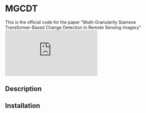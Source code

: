 # MGCDT

This is the official code for the paper "Multi-Granularity Siamese Transformer-Based Change Detection in Remote Sensing Imagery"
![](https://github.com/SONGLEI-arch/MGCDT/raw/pictures/network.pdf)  

## Description



## Installation


